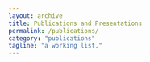 ```yaml
---
layout: archive
title: Publications and Presentations
permalink: /publications/
category: "publications"
tagline: "a working list."
---
```

